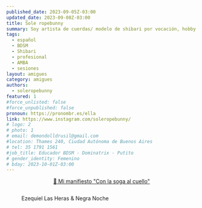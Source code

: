 ```yaml
---
published_date: 2023-09-05Z-03:00
updated_date: 2023-09-08Z-03:00
title: Sole ropebunny
summary: Soy artista de cuerdas/ modelo de shibari por vocación, hobby e identidad. Me interesa que las personas sin recursos económicos puedan tener acceso a la información!
tags:
  - español
  - BDSM
  - Shibari
  - profesional
  - AMBA
  - sesiones
layout: amigues
category: amigues
authors:
  - soleropebunny
featured: 1
#force_unlisted: false
#force_unpublished: false
pronoun: https://pronombr.es/ella
link: https://www.instagram.com/soleropebunny/
# logo: 2
# photo: 1
# email: demondolldrusil@gmail.com
#location: Thames 240, Ciudad Autónoma de Buenos Aires
# tel: 35 1791 1561
#job_title: Educador BDSM - Dominatrix - Putito
# gender_identity: Femenino
# bday: 2023-10-01Z-03:00
---
```


<script>
  import foto from './media/soleropebunny/5.jpg'
</script>

<a href="/material/con-la-soga-al-cuello" style="text-align: center; margin-bottom: 2em; display: block; font-size: var(--step-1);">🔗 Mi manifiesto "Con la soga al cuello" </a>

<figure>
<img src={foto} alt="">
<figcaption>Ezequiel Las Heras & Negra Noche</figcaption>
</figure>

